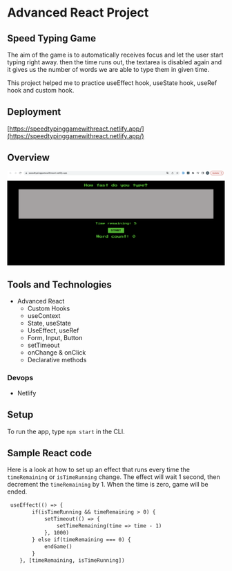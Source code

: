 # Advanced React Project

## Speed Typing Game

The aim of the game is to automatically receives focus and let the user start typing right away. then the time runs out, the textarea is disabled again and it gives us the number of words we are able to type them in given time.

This project helped me to practice useEffect hook, useState hook, useRef hook and custom hook. 
## Deployment

[https://speedtypinggamewithreact.netlify.app/](https://speedtypinggamewithreact.netlify.app/)


## Overview
![Overview](./public/Project8.png)

## Tools and Technologies

- Advanced React
  - Custom Hooks
  - useContext
  - State, useState
  - UseEffect, useRef
  - Form, Input, Button
  - setTimeout
  - onChange & onClick
  - Declarative methods

### Devops

- Netlify

## Setup

To run the app, type `npm start` in the CLI.

## Sample React code

Here is a look at how to set up an effect that runs every time the `timeRemaining` or `isTimeRunning` change. The effect will wait 1 second, then decrement the `timeRemaining` by 1. When the time is zero, game will be ended.

```
 useEffect(() => {
        if(isTimeRunning && timeRemaining > 0) {
            setTimeout(() => {
                setTimeRemaining(time => time - 1)
            }, 1000)
        } else if(timeRemaining === 0) {
            endGame()
        }
    }, [timeRemaining, isTimeRunning])

```